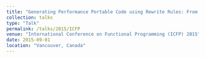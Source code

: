 ```yaml
---
title: "Generating Performance Portable Code using Rewrite Rules: From High-Level Functional Expressions to High-Performance OpenCL Code"
collection: talks
type: "Talk"
permalink: /talks/2015/ICFP
venue: "International Conference on Functional Programming (ICFP) 2015"
date: 2015-09-01
location: "Vancouver, Canada"
---
```

